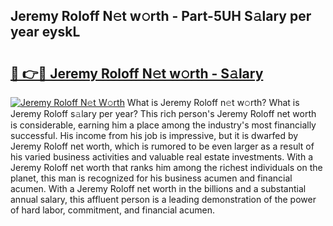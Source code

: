 ## Jeremy Roloff N𝚎t w𝚘rth - Part-5UH S𝚊lary per year eyskL

# <h2><a href="http://gc468b.nevu.top/?p=Jeremy+Roloff">🔗 👉🔴 Jeremy Roloff N𝚎t w𝚘rth - S𝚊lary</a></h2>

[![Jeremy Roloff N𝚎t W𝚘rth](https://i.imgur.com/Oavwk0R.jpeg)](http://gc468b.nevu.top/?p=Jeremy+Roloff)
What is Jeremy Roloff n𝚎t w𝚘rth? What is Jeremy Roloff s𝚊lary per year?
This rich person's Jeremy Roloff net worth is considerable, earning him a place among the industry's most financially successful. His income from his job is impressive, but it is dwarfed by Jeremy Roloff net worth, which is rumored to be even larger as a result of his varied business activities and valuable real estate investments. With a Jeremy Roloff net worth that ranks him among the richest individuals on the planet, this man is recognized for his business acumen and financial acumen. With a Jeremy Roloff net worth in the billions and a substantial annual salary, this affluent person is a leading demonstration of the power of hard labor, commitment, and financial acumen.
